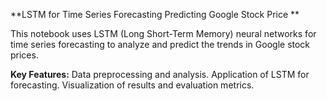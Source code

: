 
**LSTM for Time Series Forecasting Predicting Google Stock Price
**

This notebook uses LSTM (Long Short-Term Memory) neural networks for time series forecasting to analyze and predict the trends in Google stock prices.

**Key Features:**
Data preprocessing and analysis.
Application of LSTM for forecasting.
Visualization of results and evaluation metrics.
